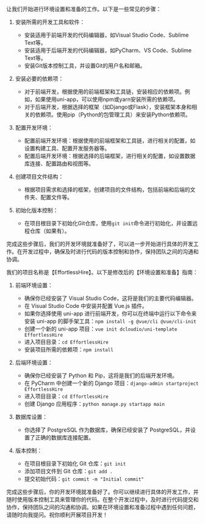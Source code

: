 让我们开始进行环境设置和准备的工作。以下是一些常见的步骤：

1. 安装所需的开发工具和软件：
   - 安装适用于前端开发的代码编辑器，如Visual Studio Code、Sublime Text等。
   - 安装适用于后端开发的代码编辑器，如PyCharm、VS Code、Sublime Text等。
   - 安装Git版本控制工具，并设置Git的用户名和邮箱。

2. 安装必要的依赖项：
   - 对于前端开发，根据使用的前端框架和工具链，安装相应的依赖项。例如，如果使用uni-app，可以使用npm或yarn安装所需的依赖项。
   - 对于后端开发，根据选择的框架（如Django或Flask），安装框架本身和相关的依赖项。使用pip（Python的包管理工具）来安装Python依赖项。

3. 配置开发环境：
   - 配置前端开发环境：根据使用的前端框架和工具链，进行相关的配置，如设置构建工具、配置开发服务器等。
   - 配置后端开发环境：根据选择的后端框架，进行相关的配置，如设置数据库连接、配置路由和视图等。

4. 创建项目文件结构：
   - 根据项目需求和选择的框架，创建项目的文件结构，包括前端和后端的文件夹、配置文件等。

5. 初始化版本控制：
   - 在项目根目录下初始化Git仓库，使用`git init`命令进行初始化，并设置远程仓库（如果有）。

完成这些步骤后，我们的开发环境就准备好了，可以进一步开始进行具体的开发工作。在开发过程中，确保及时进行代码的版本控制和协作，保持团队之间的沟通和协调。


我们的项目名称是【EffortlessHire】。以下是修改后的【环境设置和准备】指南：

1. 前端环境设置：
   - 确保你已经安装了 Visual Studio Code，这将是我们的主要代码编辑器。
   - 在 Visual Studio Code 中安装并配置 Vue.js 插件。
   - 如果你选择使用 uni-app 进行前端开发，你可以在终端中运行以下命令来安装 uni-app 的脚手架工具：`npm install -g @vue/cli @vue/cli-init`
   - 创建一个新的 uni-app 项目：`vue init dcloudio/uni-template EffortlessHire`
   - 进入项目目录：`cd EffortlessHire`
   - 安装项目所需的依赖项：`npm install`

2. 后端环境设置：
   - 确保你已经安装了 Python 和 Pip，这将是我们的后端开发环境。
   - 在 PyCharm 中创建一个新的 Django 项目：`django-admin startproject EffortlessHire`
   - 进入项目目录：`cd EffortlessHire`
   - 创建 Django 应用程序：`python manage.py startapp main`

3. 数据库设置：
   - 你选择了 PostgreSQL 作为数据库，确保已经安装了 PostgreSQL，并设置了正确的数据库连接配置。

4. 版本控制：
   - 在项目根目录下初始化 Git 仓库：`git init`
   - 添加项目文件到 Git 仓库：`git add .`
   - 提交初始代码：`git commit -m "Initial commit"`

完成这些步骤后，你的开发环境就准备好了。你可以继续进行具体的开发工作，并随时使用版本控制工具来管理你的代码。在整个开发过程中，及时进行代码提交和协作，保持团队之间的沟通和协调。如果在环境设置和准备过程中遇到任何问题，请随时向我提问。祝你顺利开展项目开发！
